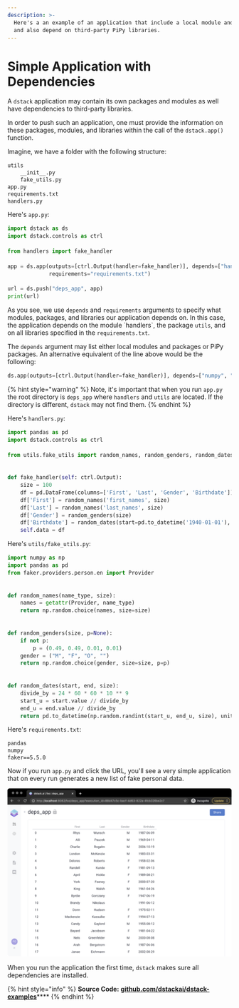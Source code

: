 ```yaml
---
description: >-
  Here's a an example of an application that include a local module and package,
  and also depend on third-party PiPy libraries.
---
```


# Simple Application with Dependencies

A `dstack` application may contain its own packages and modules as well have dependencies to third-party libraries.

In order to push such an application, one must provide the information on these packages, modules, and libraries within the call of the `dstack.app()` function.

Imagine, we have a folder with the following structure:

```text
utils
    __init__.py
    fake_utils.py
app.py
requirements.txt
handlers.py
```

 Here's `app.py`:

```python
import dstack as ds
import dstack.controls as ctrl

from handlers import fake_handler

app = ds.app(outputs=[ctrl.Output(handler=fake_handler)], depends=["handlers", "utils"],
             requirements="requirements.txt")

url = ds.push("deps_app", app)
print(url)
```

 As you see, we use `depends` and `requirements` arguments to specify what modules, packages, and libraries our application depends on. In this case, the application depends on the module \`handlers\`, the package `utils`, and on all libraries specified in the `requirements.txt`.

The `depends` argument may list either local modules and packages or PiPy packages. An alternative equivalent of the line above would be the following:

```python
ds.app(outputs=[ctrl.Output(handler=fake_handler)], depends=["numpy", "pandas", "faker==5.5.0", "handlers", "utils"])
```

{% hint style="warning" %}
Note, it's important that when you run `app.py` the root directory is `deps_app` where `handlers` and `utils` are located. If the directory is different, `dstack` may not find them.
{% endhint %}

Here's `handlers.py`:

```python
import pandas as pd
import dstack.controls as ctrl

from utils.fake_utils import random_names, random_genders, random_dates


def fake_handler(self: ctrl.Output):
    size = 100
    df = pd.DataFrame(columns=['First', 'Last', 'Gender', 'Birthdate'])
    df['First'] = random_names('first_names', size)
    df['Last'] = random_names('last_names', size)
    df['Gender'] = random_genders(size)
    df['Birthdate'] = random_dates(start=pd.to_datetime('1940-01-01'), end=pd.to_datetime('2008-01-01'), size=size)
    self.data = df
```

 Here's `utils/fake_utils.py`:

```python
import numpy as np
import pandas as pd
from faker.providers.person.en import Provider


def random_names(name_type, size):
    names = getattr(Provider, name_type)
    return np.random.choice(names, size=size)


def random_genders(size, p=None):
    if not p:
        p = (0.49, 0.49, 0.01, 0.01)
    gender = ("M", "F", "O", "")
    return np.random.choice(gender, size=size, p=p)


def random_dates(start, end, size):
    divide_by = 24 * 60 * 60 * 10 ** 9
    start_u = start.value // divide_by
    end_u = end.value // divide_by
    return pd.to_datetime(np.random.randint(start_u, end_u, size), unit="D")
```

 Here's `requirements.txt`:

```text
pandas
numpy
faker==5.5.0
```

 Now if you run `app.py` and click the URL, you'll see a very simple application that on every run generates a new list of fake personal data.

![](../.gitbook/assets/screenshot-2021-01-13-at-09.21.36.png)

When you run the application the first time, `dstack` makes sure all dependencies are installed.

{% hint style="info" %}
**Source Code:** [**github.com/dstackai/dstack-examples**](https://github.com/dstackai/dstack-examples/tree/master/deps_app)\*\*\*\*
{% endhint %}

